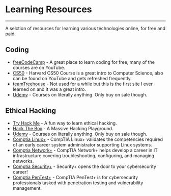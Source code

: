 # Learning Resources

---

A selction of resources for learning various technologies online, for free and paid.

## Coding

- [freeCodeCamp](https://www.freecodecamp.org/) - A great place to learn coding for free, many of the courses are on YouTube.
- [CS50](https://www.edx.org/cs50) - Harvard CS50 Course is a great intro to Computer Science, also can be found on YouTube and gets refreshed frequently.
- [teamTreehouse](https://teamtreehouse.com/) - Not used for a while but this is the first site I ever learned on and it was a great intro.
- [Udemy](https://udemy.com/) - Courses on literally anything. Only buy on sale though.

## Ethical Hacking

- [Try Hack Me](https://tryhackme.com/) - A fun way to learn ethical hacking.
- [Hack The Box](https://hackthebox.com/) - A Massive Hacking Playground.
- [Udemy](https://udemy.com/) - Courses on literally anything. Only buy on sale though.
- [Comptia Linux+](https://www.comptia.org/certifications/linux) - CompTIA Linux+ validates the competencies required of an early career system administrator supporting Linux systems.
- [Comptia Network+](https://www.comptia.org/certifications/network) - CompTIA Network+ helps develop a career in IT infrastructure covering troubleshooting, configuring, and managing networks.
- [Comptia Security+](https://www.comptia.org/certifications/security) - Security+ opens the door to your cybersecurity career!
- [Comptia PenTest+](https://www.comptia.org/certifications/pentest) - CompTIA PenTest+ is for cybersecurity professionals tasked with penetration testing and vulnerability management.
